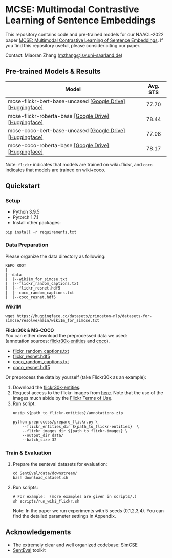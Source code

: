 # MCSE: Multimodal Contrastive Learning of Sentence Embeddings
This repository contains code and pre-trained models for our NAACL-2022 paper [MCSE: Multimodal Contrastive Learning of Sentence Embeddings](https://arxiv.org/abs/2204.10931). If you find this repository useful, please consider citing our paper.

Contact: Miaoran Zhang (mzhang@lsv.uni-saarland.de)

## Pre-trained Models & Results
|**Model** |  **Avg. STS** |
|----------|:---------------:|
| mcse-flickr-bert-base-uncased [[Google Drive]](https://drive.google.com/file/d/1sekuO9Adb9ck7osknvNBlkMCeqfQQgl3/view?usp=sharing) [[Huggingface]](https://huggingface.co/UdS-LSV/mcse-flickr-bert-base-uncased) | 77.70 |
| mcse-flickr-roberta-base [[Google Drive]](https://drive.google.com/file/d/178cdT_rEMuLx4S5Rc2GPfrF0xc027l8Y/view?usp=sharing) [[Huggingface]](https://huggingface.co/UdS-LSV/mcse-flickr-roberta-base) | 78.44 |
| mcse-coco-bert-base-uncased [[Google Drive]](https://drive.google.com/file/d/1iPsfLzc4sYi_GYJMg4DYF_ODJ_BheA9E/view?usp=sharing) [[Huggingface]](https://huggingface.co/UdS-LSV/mcse-coco-bert-base-uncased) | 77.08 |
| mcse-coco-roberta-base [[Google Drive]](https://drive.google.com/file/d/11EjKgp4XEsvU5xyH3OBa6ULmu3RbTIY-/view?usp=sharing) [[Huggingface]](https://huggingface.co/UdS-LSV/mcse-coco-roberta-base) | 78.17 |

Note: `flickr` indicates that models are trained on wiki+flickr, and `coco` indicates that models are trained on wiki+coco. 


## Quickstart
### Setup
- Python 3.9.5
- Pytorch 1.7.1
- Install other packages:
```
pip install -r requirements.txt
```


### Data Preparation
Please organize the data directory as following:
```
REPO ROOT
|
|--data    
|  |--wiki1m_for_simcse.txt  
|  |--flickr_random_captions.txt    
|  |--flickr_resnet.hdf5    
|  |--coco_random_captions.txt    
|  |--coco_resnet.hdf5  
```

**Wiki1M**
```shell script
wget https://huggingface.co/datasets/princeton-nlp/datasets-for-simcse/resolve/main/wiki1m_for_simcse.txt
```

**Flickr30k & MS-COCO** \
You can either download the preprocessed data we used: \
(annotation sources: [flickr30k-entities](https://github.com/BryanPlummer/flickr30k_entities) and [coco](https://cocodataset.org/#home)). 
- [flickr_random_captions.txt](https://drive.google.com/file/d/1TBNIM9-zL-wXb2kH8YtuYPig2oYInSSm/view?usp=sharing)
- [flickr_resnet.hdf5](https://drive.google.com/file/d/10x7Kf5ZD406gxcxONNn_CBpoaxij6Jv0/view?usp=sharing)
- [coco_random_captions.txt](https://drive.google.com/file/d/1wKmsDtvjtWYSCxnJp_BHGxO3HfcPdc6c/view?usp=sharing)
- [coco_resnet.hdf5](https://drive.google.com/file/d/1UR0XIrh9b9W7ydjQSx4MwVFnWc5OwV7p/view?usp=sharing)

Or preprocess the data by yourself (take Flickr30k as an example): 
1. Download the [flickr30k-entities](https://github.com/BryanPlummer/flickr30k_entities). 
2. Request access to the flickr-images from [here](http://hockenmaier.cs.illinois.edu/DenotationGraph/). 
Note that the use of the images much abide by the [Flickr Terms of Use](https://www.flickr.com/help/terms/). 
3. Run script:
    ```
    unzip ${path_to_flickr-entities}/annotations.zip
    
    python preprocess/prepare_flickr.py \
        --flickr_entities_dir ${path_to_flickr-entities}  \  
        --flickr_images_dir ${path_to_flickr-images} \
        --output_dir data/
        --batch_size 32
    ```

### Train & Evaluation
1. Prepare the senteval datasets for evaluation:
    ```
    cd SentEval/data/downstream/
    bash download_dataset.sh
    ```

2. Run scripts:
    ```shell script
    # For example:  (more examples are given in scripts/.)
    sh scripts/run_wiki_flickr.sh
    ```
    Note: In the paper we run experiments with 5 seeds (0,1,2,3,4). You can find the detailed parameter settings in Appendix.

## Acknowledgements
- The extremely clear and well organized codebase: [SimCSE](https://github.com/princeton-nlp/SimCSE)
- [SentEval](https://github.com/facebookresearch/SentEval) toolkit
